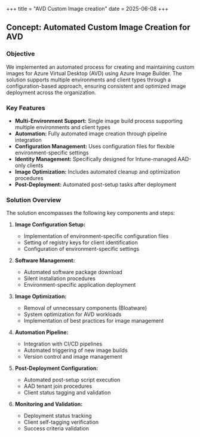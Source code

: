 +++
title = "AVD Custom Image creation"
date = 2025-06-08
+++

## Concept: Automated Custom Image Creation for AVD

### Objective

We implemented an automated process for creating and maintaining custom images for Azure Virtual Desktop (AVD) using Azure Image Builder. The solution supports multiple environments and client types through a configuration-based approach, ensuring consistent and optimized image deployment across the organization.

### Key Features

- **Multi-Environment Support:** Single image build process supporting multiple environments and client types
- **Automation:** Fully automated image creation through pipeline integration
- **Configuration Management:** Uses configuration files for flexible environment-specific settings
- **Identity Management:** Specifically designed for Intune-managed AAD-only clients
- **Image Optimization:** Includes automated cleanup and optimization procedures
- **Post-Deployment:** Automated post-setup tasks after deployment

### Solution Overview

The solution encompasses the following key components and steps:

1. **Image Configuration Setup:**
   - Implementation of environment-specific configuration files
   - Setting of registry keys for client identification
   - Configuration of environment-specific settings

2. **Software Management:**
   - Automated software package download
   - Silent installation procedures
   - Environment-specific application deployment

3. **Image Optimization:**
   - Removal of unnecessary components (Bloatware)
   - System optimization for AVD workloads
   - Implementation of best practices for image management

4. **Automation Pipeline:**
   - Integration with CI/CD pipelines
   - Automated triggering of new image builds
   - Version control and image management

5. **Post-Deployment Configuration:**
   - Automated post-setup script execution
   - AAD tenant join procedures
   - Client status tagging and validation

6. **Monitoring and Validation:**
   - Deployment status tracking
   - Client self-tagging verification
   - Success criteria validation